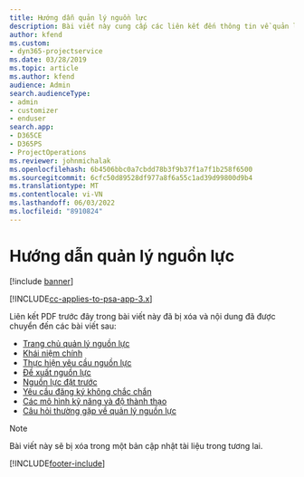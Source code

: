 ```yaml
---
title: Hướng dẫn quản lý nguồn lực
description: Bài viết này cung cấp các liên kết đến thông tin về quản lý tài nguyên trong Tự động hóa dịch vụ dự án
author: kfend
ms.custom:
- dyn365-projectservice
ms.date: 03/28/2019
ms.topic: article
ms.author: kfend
audience: Admin
search.audienceType:
- admin
- customizer
- enduser
search.app:
- D365CE
- D365PS
- ProjectOperations
ms.reviewer: johnmichalak
ms.openlocfilehash: 6b4506bbc0a7cbdd78b3f9b37f1a7f1b258f6500
ms.sourcegitcommit: 6cfc50d89528df977a8f6a55c1ad39d99800d9b4
ms.translationtype: MT
ms.contentlocale: vi-VN
ms.lasthandoff: 06/03/2022
ms.locfileid: "8910824"
---
```

# <a name="resource-management-guide"></a>Hướng dẫn quản lý nguồn lực

[!include [banner](../../includes/psa-now-project-operations.md)]

[!INCLUDE[cc-applies-to-psa-app-3.x](../../includes/cc-applies-to-psa-app-3x.md)]

Liên kết PDF trước đây trong bài viết này đã bị xóa và nội dung đã được chuyển đến các bài viết sau:

- [Trang chủ quản lý nguồn lực](../resource-management-home-page.md)
- [Khái niệm chính](../reports-key-concepts.md)
- [Thực hiện yêu cầu nguồn lực](../resource-management-fulfill-requests.md)
- [Đề xuất nguồn lực](../resource-management-propose-resources.md)
- [Nguồn lực đặt trước](../resource-management-book-resources-scheduleboard.md)
- [Yêu cầu đăng ký không chắc chắn](../resource-management-softbook-requirements.md)
- [Các mô hình kỹ năng và độ thành thạo](../resource-management-skills-proficiency.md)
- [Câu hỏi thường gặp về quản lý nguồn lực](../resource-management-faq.md)

> [!NOTE]
> Bài viết này sẽ bị xóa trong một bản cập nhật tài liệu trong tương lai. 


[!INCLUDE[footer-include](../../includes/footer-banner.md)]
